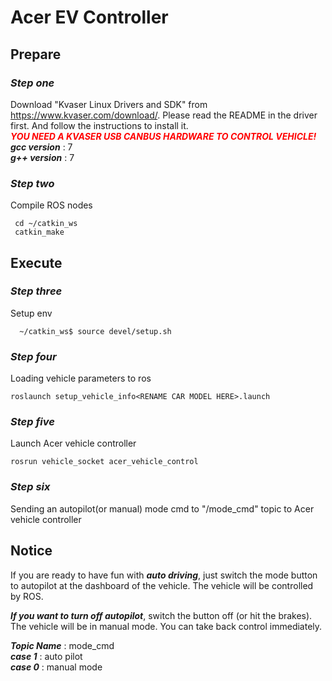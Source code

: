 # Acer EV Controller

## **Prepare**
### ***Step one***  
Download "Kvaser Linux Drivers and SDK" from https://www.kvaser.com/download/. Please read the README in the driver first. And follow the instructions to install it.  
<font color=red>***YOU NEED A KVASER USB CANBUS HARDWARE TO CONTROL VEHICLE!***</font>  
***gcc version*** : 7  
***g++ version*** : 7
### ***Step two***  
Compile ROS nodes
```bash=
 cd ~/catkin_ws
 catkin_make
```
## **Execute**
### ***Step three***  
Setup env
```bash=
  ~/catkin_ws$ source devel/setup.sh
```
### ***Step four***  
Loading vehicle parameters to ros
```bash=
roslaunch setup_vehicle_info<RENAME CAR MODEL HERE>.launch
```
### ***Step five***  
Launch Acer vehicle controller
```bash=
rosrun vehicle_socket acer_vehicle_control
```
### ***Step six***  
Sending an autopilot(or manual) mode cmd to "/mode_cmd" topic to Acer vehicle controller

## Notice
If you are ready to have fun with ***auto driving***,
just switch the mode button to autopilot at the dashboard of the vehicle.
The vehicle will be controlled by ROS.
   
***If you want to turn off autopilot***, switch the button off (or hit the brakes).
The vehicle will be in manual mode. You can take back control immediately.
   

***Topic Name*** : mode_cmd  
***case 1*** : auto pilot  
***case 0*** : manual mode

